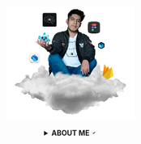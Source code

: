 <!-- TODO: code IMG -->
<div align="center" id="lucas">
<a href="http://www.bastndev.com/"><img width="50%" src="@bastndev/IMG/Gif/gohit.gif" title="bastndev.com"></a>
</div></br>

<!-- TODO: ABOUT ME -->
<details >
<summary align="center"><b>ABOUT ME </b> <a href="#"> <img width="11.5px" src="@bastndev/IMG/Gif/verify.gif"></a></summary>

<div>
  <img align="left" width="13%" src="@bastndev/IMG/blok.png"/>
  <img align="right" width="13%" src="@bastndev/IMG/blok.png"/>
    <h6>
      Hey, I'm <a href="https://www.linkedin.com/in/bastndev/">Gohit bastian </a>from Peru 🇵🇪. Currently, I work on developing applications with (Dart) & (Flutter) integrating artificial intelligence (AI) into my personal projects. You can see my projects at <a href="https://www.bastndev.com/">@bastndev</a> if you want me to be part of your team, send me an. <img width="14px" title="basd3v@gmail.com" src="@bastndev/IMG/SVG/email.svg">
    </h6>
<h3 align="center">
  <kbd>
  ➥ <b>My interests:</b> • Artificial Intelligence | • Mobile Development | • UI/UX
  </kbd>
</h3>
</div>

<!-- TODO: STATISTICS graph -->
[![Gohit Bastian - Graph](https://github-readme-activity-graph.vercel.app/graph?username=bastndev&bg_color=0d1117&color=ffffff&line=00b4ab&point=f9fafa&area=true&hide_border=true)](https://solo.to/bastndev)

<!-- TODO: STATISTICS -->
<details>
<summary><b>𝚜𝚝𝚊𝚝𝚒𝚜𝚝𝚒𝚌𝚜</b> <a href="#"> <img width="15px" src="@bastndev/IMG/statistics.png"></a></summary></br>

<div>
  <img align="left" width="34.5%" src="@bastndev/IMG/plus.png"/>
  <img  width="59%" src="https://streak-stats.demolab.com?user=bastndev&theme=dark-smoky&hide_border=true&border_radius=14">
</div></br>  

<!-- Start -->
<img align="left" width="15%" src="https://img.shields.io/github/stars/bastndev?style=for-the-badge&logo=github&labelColor=1d2228&color=0d1117"/>
</details></br>

<!-- TODO: Links Social Media -->
<div align="center">
<a href="http://www.bastndev.com/"><img  width="12.5%" src="@bastndev/IMG/SVG/bastndev.svg"></a>
<a href="https://www.linkedin.com/in/bastndev/"><img  width="12.5%" src="@bastndev/IMG/SVG/linkedin.svg"></a>
<a href="https://www.tiktok.com/@bastndev"><img  width="12.5%" src="@bastndev/IMG/SVG/tiktok.svg"></a>
<a href="https://solo.to/bastndev"><img  width="12.5%" src="@bastndev/IMG/SVG/more.svg"></a>
</div></br>

<!-- TODO: Visit View -->
<p align="center" ><img width="18%" src="https://profile-counter.glitch.me/{bastndev}/count.svg"/></p>
</details>